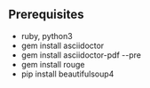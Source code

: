 Prerequisites
-------------

* ruby, python3
* gem install asciidoctor
* gem install asciidoctor-pdf --pre
* gem install rouge
* pip install beautifulsoup4
